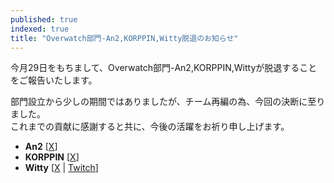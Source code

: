 ```yaml
---
published: true
indexed: true
title: "Overwatch部門-An2,KORPPIN,Witty脱退のお知らせ"
---
```


今月29日をもちまして、Overwatch部門-An2,KORPPIN,Wittyが脱退することをご報告いたします。

部門設立から少しの期間ではありましたが、チーム再編の為、今回の決断に至りました。  
これまでの貢献に感謝すると共に、今後の活躍をお祈り申し上げます。

- **An2** [[X](https://x.com/An2indae)]
- **KORPPIN** [[X](https://x.com/ow_KORPPIN)]
- **Witty** [[X](https://x.com/OwWitty) | [Twitch](https://twitch.tv/witty_ow)]
